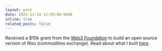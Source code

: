 ```yaml
---
layout: post
date: 2023-11-14 15:59:00-0400
inline: true
related_posts: false
---
```


Received a $10k grant from the [Web3 Foundation](https://web3.foundation/) to build an open source version of Riso (commodities exchange). Read about what I built [here](https://medium.com/@matteo-perona/ssal-smart-contract-commodities-4d6f1b7f728b).